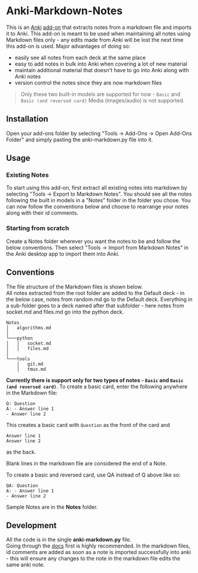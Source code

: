 # Anki-Markdown-Notes

This is an [Anki](https://apps.ankiweb.net/) [add-on](https://ankiweb.net/shared/addons/) that extracts notes from a markdown file and imports it to Anki. This add-on is meant to be used when maintaining all notes using Markdown files only - any edits made from Anki will be lost the next time this add-on is used. Major advantages of doing so:
- easily see all notes from each deck at the same place
- easy to add notes in bulk into Anki when covering a lot of new material
- maintain additional material that doesn't have to go into Anki along with Anki notes
- version control the notes since they are now markdown files

>Only these two built-in models are supported for now - `Basic` and `Basic (and reversed card)`
>Media (images/audio) is not supported.


## Installation

Open your add-ons folder by selecting "Tools -> Add-Ons -> Open Add-Ons Folder" and simply pasting the anki-markdown.py file into it.

## Usage

### Existing Notes
To start using this add-on, first extract all existing notes into markdown by selecting "Tools -> Export to Markdown Notes". You should see all the notes following the built in models in a "Notes" folder in the folder you chose. You can now follow the conventions below and choose to rearrange your notes along with their id comments.

### Starting from scratch
Create a Notes folder wherever you want the notes to be and follow the below conventions. Then select "Tools -> Import from Markdown Notes" in the Anki desktop app to import them into Anki.

## Conventions
The file structure of the Markdown files is shown below.              
All notes extracted from the root folder are added to the Default deck - in the below case, notes from random.md go to the Default deck. Everything in a sub-folder goes to a deck named after that subfolder - here notes from socket.md and files.md go into the python deck.

```
Notes
│   algorithms.md  
│
└───python
│   │   socket.md
│   │   files.md
│   
└───tools
    │   git.md
    │   tmux.md
```

**Currently there is support only for two types of notes - `Basic` and `Basic (and reversed card)`**. To create a basic card, enter the following anywhere in the Markdown file:

```
Q: Question
A: - Answer line 1
- Answer line 2
```

This creates a basic card with `Question` as the front of the card and 
```
Answer line 1
Answer line 2
```
as the back.

Blank lines in the markdown file are considered the end of a Note.

To create a basic and reversed card, use QA instead of Q above like so:
```
QA: Question
A: - Answer line 1
- Answer line 2
```

Sample Notes are in the **Notes** folder.

## Development
All the code is in the single **anki-markdown.py** file.       
Going through the [docs](https://apps.ankiweb.net/docs/addons.html) first is highly recommended. In the markdown files, id comments are added as soon as a note is imported successfully into anki - this will ensure any changes to the note in the markdown file edits the same anki note.
